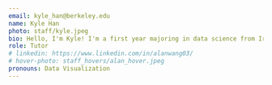 ```yaml
---
email: kyle_han@berkeley.edu
name: Kyle Han
photo: staff/kyle.jpeg
bio: Hello, I'm Kyle! I'm a first year majoring in data science from Irvine, CA. This is my first semester as a tutor in AcaDev. I like playing tennis, watching the Lakers, playing poker, watching kdramas, and traveling to new places. Looking forward to meeting everyone!
role: Tutor
# linkedin: https://www.linkedin.com/in/alanwang03/
# hover-photo: staff_hovers/alan_hover.jpeg
pronouns: Data Visualization
---
```

